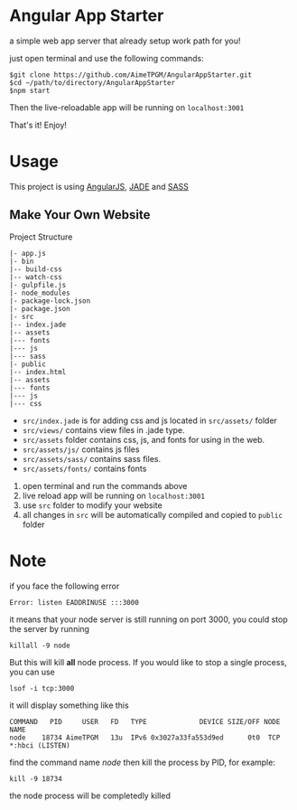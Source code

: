 # Angular App Starter

a simple web app server that already setup work path for you! 

just open terminal and use the following commands:

``` 
$git clone https://github.com/AimeTPGM/AngularAppStarter.git
$cd ~/path/to/directory/AngularAppStarter
$npm start
``` 

Then the live-reloadable app will be running on ```localhost:3001``` 

That's it! Enjoy!

# Usage

This project is using [AngularJS](https://angularjs.org/), [JADE](http://jade-lang.com/) and [SASS](http://sass-lang.com/)

## Make Your Own Website

Project Structure

```
|- app.js
|- bin
|-- build-css
|-- watch-css
|- gulpfile.js
|- node_modules
|- package-lock.json
|- package.json
|- src
|-- index.jade
|-- assets
|--- fonts
|--- js
|--- sass
|- public
|-- index.html
|-- assets
|--- fonts
|--- js
|--- css
```

- ```src/index.jade``` is for adding css and js located in ```src/assets/``` folder
- ```src/views/``` contains view files in .jade type.
- ```src/assets``` folder contains css, js, and fonts for using in the web.
- ```src/assets/js/``` contains js files
- ```src/assets/sass/``` contains sass files.
- ```src/assets/fonts/``` contains fonts

1. open terminal and run the commands above
2. live reload app will be running on ```localhost:3001```
3. use ```src``` folder to modify your website
4. all changes in ```src``` will be automatically compiled and copied to ```public``` folder 

# Note

if you face the following error

```
Error: listen EADDRINUSE :::3000
```

it means that your node server is still running on port 3000, you could stop the server by running

```
killall -9 node
```

But this will kill **all** node process. If you would like to stop a single process, you can use

```
lsof -i tcp:3000
```

it will display something like this

```
COMMAND   PID     USER   FD   TYPE             DEVICE SIZE/OFF NODE NAME
node    18734 AimeTPGM   13u  IPv6 0x3027a33fa553d9ed      0t0  TCP *:hbci (LISTEN)
```

find the command name *node* then kill the process by PID, for example:

```
kill -9 18734
```

the node process will be completedly killed